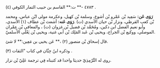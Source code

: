 ٤٧٨٣ -** ت:** القاسم بن حبيب التمار الكوفي (٤) .

**رَوَى عَن:** سَعِيد بْن عَمْرو بْن أشوع، وسلمة بْن كهيل، وعكرمة مولى ابْن عباس، ومحمد بْن كعب القرظي، ونزار بْن حيان الأسدي (ت) .**رَوَى عَنه:** أشعث بْن عطاف (١) الأسدي، وأبو نعيم الفضل ابن دكين، ومُحَمَّد بْن فضيل بْن غزوان (ت) ، والمعافى بْن عِمْران الموصلي، ووكيع بْن الجراح، ويحيى بْن عَبد المَلِك بْن أَبي غنية، ويحيى بْن يَعْلَى الأَسلميّ.

قال إسحاق بْن منصور (٢) ،** عَن يحيى بن مَعِين:** لا شئ.

وذكره ابنُ حِبَّان في كتاب "الثقات (٣) .

روى له التِّرْمِذِيّ حديثا واحدا قد كتبناه فِي ترجمة عَلِيّ بْن نزار.
